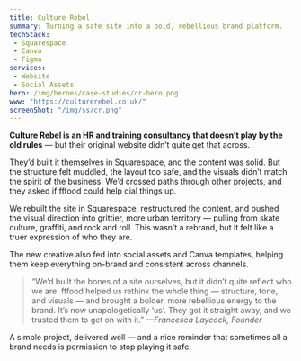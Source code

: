 ```yaml
---
title: Culture Rebel
summary: Turning a safe site into a bold, rebellious brand platform.
techStack: 
 - Squarespace
 - Canva
 - Figma
services: 
 - Website
 - Social Assets
hero: /img/heroes/case-studies/cr-hero.png
www: "https://culturerebel.co.uk/"
screenShot: "/img/ss/cr.png"
---	
```

<div class="u-p-first-child">		
    <strong>Culture Rebel is an HR and training consultancy that doesn’t play by the old rules</strong> — but their original website didn’t quite get that across.
</div>

They’d built it themselves in Squarespace, and the content was solid. But the structure felt muddled, the layout too safe, and the visuals didn’t match the spirit of the business. We’d crossed paths through other projects, and they asked if fffood could help dial things up.

We rebuilt the site in Squarespace, restructured the content, and pushed the visual direction into grittier, more urban territory — pulling from skate culture, graffiti, and rock and roll. This wasn’t a rebrand, but it felt like a truer expression of who they are.

The new creative also fed into social assets and Canva templates, helping them keep everything on-brand and consistent across channels.

<blockquote>
    “We’d built the bones of a site ourselves, but it didn’t quite reflect who we are. fffood helped us rethink the whole thing — structure, tone, and visuals — and brought a bolder, more rebellious energy to the brand. It’s now unapologetically ‘us’. They got it straight away, and we trusted them to get on with it.”
    <cite>—Francesca Laycock, Founder</cite>
</blockquote>

A simple project, delivered well — and a nice reminder that sometimes all a brand needs is permission to stop playing it safe.